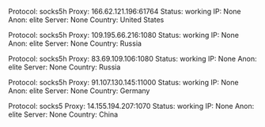 Protocol: socks5h
Proxy: 166.62.121.196:61764
Status: working
IP: None
Anon: elite
Server: None
Country: United States

Protocol: socks5h
Proxy: 109.195.66.216:1080
Status: working
IP: None
Anon: elite
Server: None
Country: Russia

Protocol: socks5h
Proxy: 83.69.109.106:1080
Status: working
IP: None
Anon: elite
Server: None
Country: Russia

Protocol: socks5h
Proxy: 91.107.130.145:11000
Status: working
IP: None
Anon: elite
Server: None
Country: Germany

Protocol: socks5
Proxy: 14.155.194.207:1070
Status: working
IP: None
Anon: elite
Server: None
Country: China

